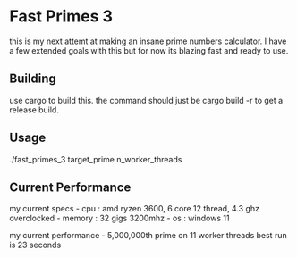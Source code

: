 # Fast Primes 3
this is my next attemt at making an insane prime numbers calculator. I have a few extended goals with this but for now its blazing fast and ready to use.

## Building
use cargo to build this. the command should just be cargo build -r to get a release build.

## Usage
./fast_primes_3 target_prime n_worker_threads

## Current Performance
my current specs
    - cpu : amd ryzen 3600, 6 core 12 thread, 4.3 ghz overclocked
    - memory : 32 gigs 3200mhz
    - os : windows 11

my current performance
    - 5,000,000th prime on 11 worker threads best run is 23 seconds
